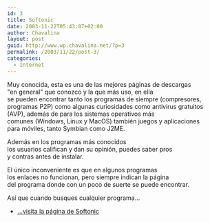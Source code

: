 ```yaml
---
id: 3
title: Softonic
date: 2003-11-22T05:43:07+02:00
author: Chavalina
layout: post
guid: http://www.wp.chavalina.net/?p=3
permalink: /2003/11/22/post-3/
categories:
  - Internet
---
```

<p align="left">
  Muy conocida, esta es una de las mejores páginas de descargas<br /> "en general" que conozco y la que más uso, en ella<br /> se pueden encontrar tanto los programas de siempre (compresores,<br /> programas P2P) como algunas curiosidades como antivirus gratuitos<br /> (AVP), además de para los sistemas operativos más<br /> comunes (Windows, Linux y MacOS) también juegos y aplicaciones<br /> para móviles, tanto Symbian como J2ME.
</p>

<p align="left">
  Además en los programas más conocidos<br /> los usuarios califican y dan su opinión, puedes saber pros<br /> y contras antes de instalar.
</p>

<p align="left">
  El único inconveniente es que en algunos programas<br /> los enlaces no funcionan, pero siempre indican la página<br /> del programa donde con un poco de suerte se puede encontrar.
</p>

<p align="left">
  Así que cuando busques cualquier programa…
</p>

  * <a href="http://www.softonic.com" target="_blank">…visita la página de Softonic</a>